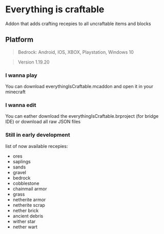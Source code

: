 # Everything is craftable

Addon that adds crafting recepies to all uncraftable items and blocks

## Platform

> Bedrock:
> Android, IOS, XBOX, Playstation, Windows 10

> Version
> 1.19.20

### I wanna play
You can download everythingIsCraftable.mcaddon and open it in your minecraft

### I wanna edit
You can eather download the everythingIsCraftable.brproject (for bridge IDE) or download all raw JSON files

### Still in early development

list of now available recepies:

- ores
- saplings
- sands
- gravel
- bedrock
- cobblestone
- chainmail armor
- grass
- netherite armor
- netherite scrap
- nether brick
- ancient debris
- wither star
- nether wart
